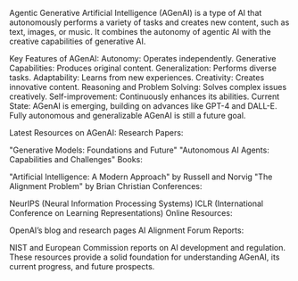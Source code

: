 Agentic Generative Artificial Intelligence (AGenAI) is a type of AI that autonomously performs a variety of tasks and creates new content, such as text, images, or music. It combines the autonomy of agentic AI with the creative capabilities of generative AI.

Key Features of AGenAI:
Autonomy: Operates independently.
Generative Capabilities: Produces original content.
Generalization: Performs diverse tasks.
Adaptability: Learns from new experiences.
Creativity: Creates innovative content.
Reasoning and Problem Solving: Solves complex issues creatively.
Self-improvement: Continuously enhances its abilities.
Current State:
AGenAI is emerging, building on advances like GPT-4 and DALL-E. Fully autonomous and generalizable AGenAI is still a future goal.

Latest Resources on AGenAI:
Research Papers:

"Generative Models: Foundations and Future"
"Autonomous AI Agents: Capabilities and Challenges"
Books:

"Artificial Intelligence: A Modern Approach" by Russell and Norvig
"The Alignment Problem" by Brian Christian
Conferences:

NeurIPS (Neural Information Processing Systems)
ICLR (International Conference on Learning Representations)
Online Resources:

OpenAI’s blog and research pages
AI Alignment Forum
Reports:

NIST and European Commission reports on AI development and regulation.
These resources provide a solid foundation for understanding AGenAI, its current progress, and future prospects.
